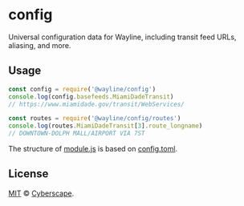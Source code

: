 # config

Universal configuration data for Wayline, including transit feed URLs, aliasing, and more.

## Usage

```javascript
const config = require('@wayline/config')
console.log(config.basefeeds.MiamiDadeTransit)
// https://www.miamidade.gov/transit/WebServices/

const routes = require('@wayline/config/routes')
console.log(routes.MiamiDadeTransit[3].route_longname)
// DOWNTOWN-DOLPH MALL/AIRPORT VIA 7ST
```

The structure of [module.js](module.js) is based on [config.toml](config.toml).

## License

[MIT](LICENSE) © [Cyberscape](https://cyberscape.co/).

